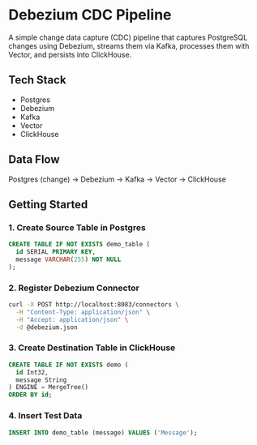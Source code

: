 # Debezium CDC Pipeline

A simple change data capture (CDC) pipeline that captures PostgreSQL changes using Debezium, streams them via Kafka, processes them with Vector, and persists into ClickHouse.

## Tech Stack

- Postgres
- Debezium
- Kafka
- Vector
- ClickHouse

## Data Flow

Postgres (change) → Debezium → Kafka → Vector → ClickHouse

## Getting Started

### 1. Create Source Table in Postgres

```sql
CREATE TABLE IF NOT EXISTS demo_table (
  id SERIAL PRIMARY KEY,
  message VARCHAR(255) NOT NULL
);
```

### 2. Register Debezium Connector

```bash
curl -X POST http://localhost:8083/connectors \
  -H "Content-Type: application/json" \
  -H "Accept: application/json" \
  -d @debezium.json
```

### 3. Create Destination Table in ClickHouse

```sql
CREATE TABLE IF NOT EXISTS demo (
  id Int32,
  message String
) ENGINE = MergeTree()
ORDER BY id;
```

### 4. Insert Test Data

```sql
INSERT INTO demo_table (message) VALUES ('Message');
```